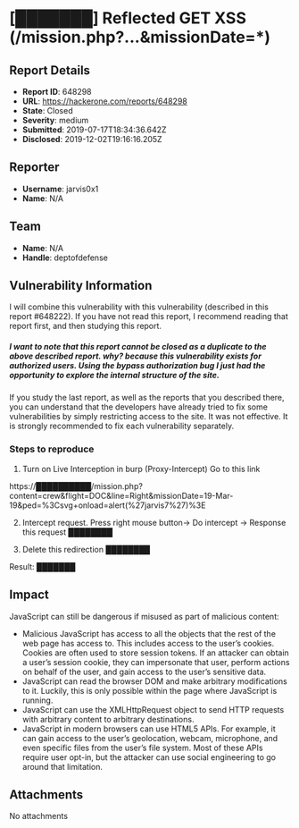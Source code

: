 # [███████] Reflected GET XSS (/mission.php?...&missionDate=*)

## Report Details
- **Report ID**: 648298
- **URL**: https://hackerone.com/reports/648298
- **State**: Closed
- **Severity**: medium
- **Submitted**: 2019-07-17T18:34:36.642Z
- **Disclosed**: 2019-12-02T19:16:16.205Z

## Reporter
- **Username**: jarvis0x1
- **Name**: N/A

## Team
- **Name**: N/A
- **Handle**: deptofdefense

## Vulnerability Information
I will combine this vulnerability with this vulnerability (described in this report #648222). If you have not read this report, I recommend reading that report first, and then studying this report.

##### I want to note that this report cannot be closed as a duplicate to the above described report. why? because this vulnerability exists for authorized users. Using the bypass authorization bug I just had the opportunity to explore the internal structure of the site.

If you study the last report, as well as the reports that you described there, you can understand that the developers have already tried to fix some vulnerabilities by simply restricting access to the site. It was not effective. It is strongly recommended to fix each vulnerability separately.

### Steps to reproduce

1) Turn on Live Interception in burp (Proxy-Intercept) Go to this link
> 
https://██████████/mission.php?content=crew&flight=DOC&line=Right&missionDate=19-Mar-19&ped=%3Csvg+onload=alert(%27jarvis7%27)%3E

2) Intercept request. Press right mouse button-> Do intercept -> Response this request
████████

3) Delete this redirection
████████

Result:
███████

## Impact

JavaScript can still be dangerous if misused as part of malicious content:

-  Malicious JavaScript has access to all the objects that the rest of the web page has access to. This includes access to the user’s cookies. Cookies are often used to store session tokens. If an attacker can obtain a user’s session cookie, they can impersonate that user, perform actions on behalf of the user, and gain access to the user’s sensitive data.
- JavaScript can read the browser DOM and make arbitrary modifications to it. Luckily, this is only possible within the page where JavaScript is running.
- JavaScript can use the XMLHttpRequest object to send HTTP requests with arbitrary content to arbitrary destinations.
- JavaScript in modern browsers can use HTML5 APIs. For example, it can gain access to the user’s geolocation, webcam, microphone, and even specific files from the user’s file system. Most of these APIs require user opt-in, but the attacker can use social engineering to go around that limitation.

## Attachments
No attachments
